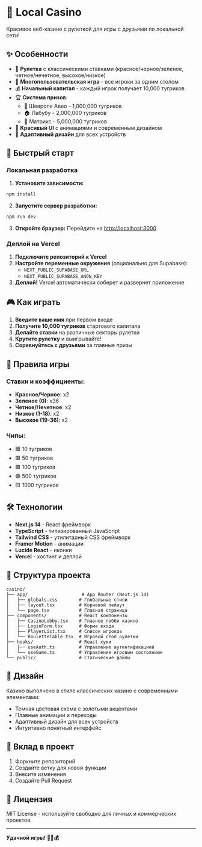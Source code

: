 # 🎰 Local Casino

Красивое веб-казино с рулеткой для игры с друзьями по локальной сети!

## ✨ Особенности

- 🎲 **Рулетка** с классическими ставками (красное/черное/зеленое, четное/нечетное, высокое/низкое)
- 👥 **Многопользовательская игра** - все игроки за одним столом
- 💰 **Начальный капитал** - каждый игрок получает 10,000 тугриков
- 🏆 **Система призов**:
  - 🚗 Шевроле Авео - 1,000,000 тугриков
  - 🏠 Лабубу - 2,000,000 тугриков  
  - 💊 Матрикс - 5,000,000 тугриков
- 🎨 **Красивый UI** с анимациями и современным дизайном
- 📱 **Адаптивный дизайн** для всех устройств

## 🚀 Быстрый старт

### Локальная разработка

1. **Установите зависимости:**
```bash
npm install
```

2. **Запустите сервер разработки:**
```bash
npm run dev
```

3. **Откройте браузер:**
Перейдите на [http://localhost:3000](http://localhost:3000)

### Деплой на Vercel

1. **Подключите репозиторий к Vercel**
2. **Настройте переменные окружения** (опционально для Supabase):
   - `NEXT_PUBLIC_SUPABASE_URL`
   - `NEXT_PUBLIC_SUPABASE_ANON_KEY`
3. **Деплой!** Vercel автоматически соберет и развернет приложение

## 🎮 Как играть

1. **Введите ваше имя** при первом входе
2. **Получите 10,000 тугриков** стартового капитала
3. **Делайте ставки** на различные секторы рулетки
4. **Крутите рулетку** и выигрывайте!
5. **Соревнуйтесь с друзьями** за главные призы

## 🎯 Правила игры

### Ставки и коэффициенты:
- **Красное/Черное**: x2
- **Зеленое (0)**: x36
- **Четное/Нечетное**: x2
- **Низкое (1-18)**: x2
- **Высокое (19-36)**: x2

### Чипы:
- 🟦 10 тугриков
- 🟥 50 тугриков
- 🟩 100 тугриков
- 🟣 500 тугриков
- 🟨 1000 тугриков

## 🛠 Технологии

- **Next.js 14** - React фреймворк
- **TypeScript** - типизированный JavaScript
- **Tailwind CSS** - утилитарный CSS фреймворк
- **Framer Motion** - анимации
- **Lucide React** - иконки
- **Vercel** - хостинг и деплой

## 📁 Структура проекта

```
casino/
├── app/                    # App Router (Next.js 14)
│   ├── globals.css        # Глобальные стили
│   ├── layout.tsx         # Корневой лейаут
│   └── page.tsx           # Главная страница
├── components/            # React компоненты
│   ├── CasinoLobby.tsx    # Главное лобби казино
│   ├── LoginForm.tsx      # Форма входа
│   ├── PlayerList.tsx     # Список игроков
│   └── RouletteTable.tsx  # Игровой стол рулетки
├── hooks/                 # React хуки
│   ├── useAuth.ts         # Управление аутентификацией
│   └── useGame.ts         # Управление игровым состоянием
└── public/                # Статические файлы
```

## 🎨 Дизайн

Казино выполнено в стиле классических казино с современными элементами:
- Темная цветовая схема с золотыми акцентами
- Плавные анимации и переходы
- Адаптивный дизайн для всех устройств
- Интуитивно понятный интерфейс

## 🤝 Вклад в проект

1. Форкните репозиторий
2. Создайте ветку для новой функции
3. Внесите изменения
4. Создайте Pull Request

## 📄 Лицензия

MIT License - используйте свободно для личных и коммерческих проектов.

---

**Удачной игры! 🎰🎲💰**

